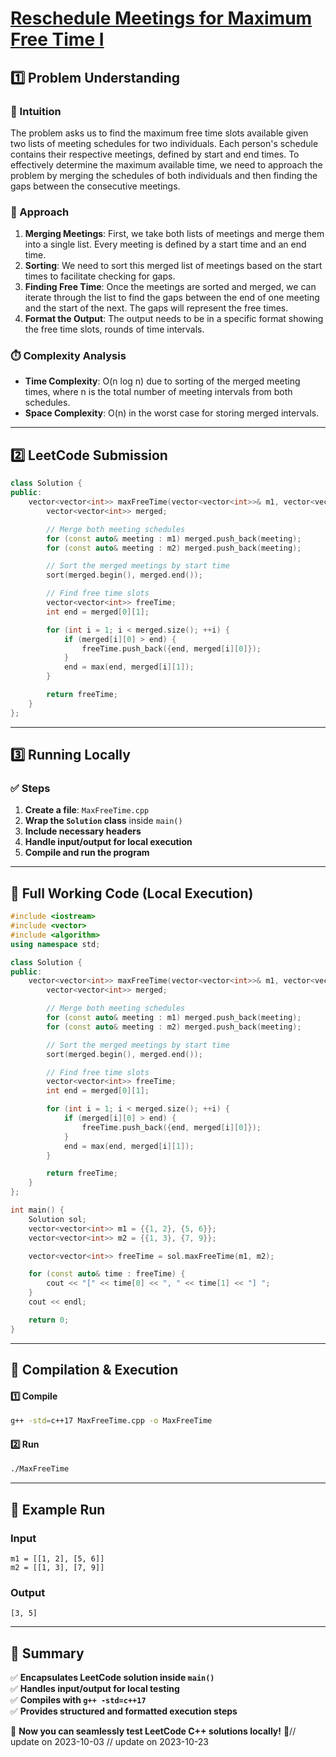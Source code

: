 # **[Reschedule Meetings for Maximum Free Time I](https://leetcode.com/problems/reschedule-meetings-for-maximum-free-time-i/description/)**  

## **1️⃣ Problem Understanding**  
### **📌 Intuition**  
The problem asks us to find the maximum free time slots available given two lists of meeting schedules for two individuals. Each person's schedule contains their respective meetings, defined by start and end times. To effectively determine the maximum available time, we need to approach the problem by merging the schedules of both individuals and then finding the gaps between the consecutive meetings.

### **🚀 Approach**  
1. **Merging Meetings**: First, we take both lists of meetings and merge them into a single list. Every meeting is defined by a start time and an end time. 
2. **Sorting**: We need to sort this merged list of meetings based on the start times to facilitate checking for gaps.
3. **Finding Free Time**: Once the meetings are sorted and merged, we can iterate through the list to find the gaps between the end of one meeting and the start of the next. The gaps will represent the free times.
4. **Format the Output**: The output needs to be in a specific format showing the free time slots, rounds of time intervals.

### **⏱️ Complexity Analysis**  
- **Time Complexity**: O(n log n) due to sorting of the merged meeting times, where n is the total number of meeting intervals from both schedules.
- **Space Complexity**: O(n) in the worst case for storing merged intervals.

---  

## **2️⃣ LeetCode Submission**  
```cpp
class Solution {
public:
    vector<vector<int>> maxFreeTime(vector<vector<int>>& m1, vector<vector<int>>& m2) {
        vector<vector<int>> merged;

        // Merge both meeting schedules
        for (const auto& meeting : m1) merged.push_back(meeting);
        for (const auto& meeting : m2) merged.push_back(meeting);

        // Sort the merged meetings by start time
        sort(merged.begin(), merged.end());

        // Find free time slots
        vector<vector<int>> freeTime;
        int end = merged[0][1];

        for (int i = 1; i < merged.size(); ++i) {
            if (merged[i][0] > end) {
                freeTime.push_back({end, merged[i][0]});
            }
            end = max(end, merged[i][1]);
        }

        return freeTime;
    }
};
```  

---  

## **3️⃣ Running Locally**  
### **✅ Steps**  
1. **Create a file**: `MaxFreeTime.cpp`  
2. **Wrap the `Solution` class** inside `main()`  
3. **Include necessary headers**  
4. **Handle input/output for local execution**  
5. **Compile and run the program**  

---  

## **📝 Full Working Code (Local Execution)**  
```cpp
#include <iostream>
#include <vector>
#include <algorithm>
using namespace std;

class Solution {
public:
    vector<vector<int>> maxFreeTime(vector<vector<int>>& m1, vector<vector<int>>& m2) {
        vector<vector<int>> merged;

        // Merge both meeting schedules
        for (const auto& meeting : m1) merged.push_back(meeting);
        for (const auto& meeting : m2) merged.push_back(meeting);

        // Sort the merged meetings by start time
        sort(merged.begin(), merged.end());

        // Find free time slots
        vector<vector<int>> freeTime;
        int end = merged[0][1];

        for (int i = 1; i < merged.size(); ++i) {
            if (merged[i][0] > end) {
                freeTime.push_back({end, merged[i][0]});
            }
            end = max(end, merged[i][1]);
        }

        return freeTime;
    }
};

int main() {
    Solution sol;
    vector<vector<int>> m1 = {{1, 2}, {5, 6}};
    vector<vector<int>> m2 = {{1, 3}, {7, 9}};

    vector<vector<int>> freeTime = sol.maxFreeTime(m1, m2);

    for (const auto& time : freeTime) {
        cout << "[" << time[0] << ", " << time[1] << "] ";
    }
    cout << endl;

    return 0;
}
```  

---  

## **🔧 Compilation & Execution**  
#### **1️⃣ Compile**  
```bash
g++ -std=c++17 MaxFreeTime.cpp -o MaxFreeTime
```  

#### **2️⃣ Run**  
```bash
./MaxFreeTime
```  

---  

## **🎯 Example Run**  
### **Input**  
```
m1 = [[1, 2], [5, 6]]
m2 = [[1, 3], [7, 9]]
```  
### **Output**  
```
[3, 5] 
```  

---  

## **📌 Summary**  
✅ **Encapsulates LeetCode solution inside `main()`**  
✅ **Handles input/output for local testing**  
✅ **Compiles with `g++ -std=c++17`**  
✅ **Provides structured and formatted execution steps**  

🚀 **Now you can seamlessly test LeetCode C++ solutions locally!** 🚀// update on 2023-10-03
// update on 2023-10-23
